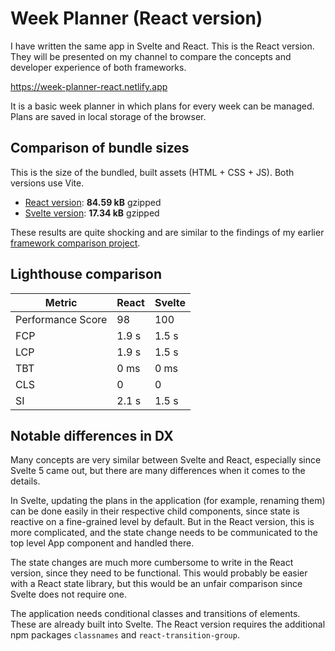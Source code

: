 # Week Planner (React version)

I have written the same app in Svelte and React. This is the React version. They will be presented on my channel to compare the concepts and developer experience of both frameworks.

https://week-planner-react.netlify.app

It is a basic week planner in which plans for every week can be managed. Plans are saved in local storage of the browser.

## Comparison of bundle sizes

This is the size of the bundled, built assets (HTML + CSS + JS). Both versions use Vite.

-   [React version](https://github.com/ScriptRaccoon/week-planning-react): **84.59 kB** gzipped
-   [Svelte version](https://github.com/ScriptRaccoon/week-planning-svelte): **17.34 kB** gzipped

These results are quite shocking and are similar to the findings of my earlier [framework comparison project](https://github.com/ScriptRaccoon/shopping-list-frameworks).

## Lighthouse comparison

| Metric            | React | Svelte |
| ----------------- | ----- | ------ |
| Performance Score | 98    | 100    |
| FCP               | 1.9 s | 1.5 s  |
| LCP               | 1.9 s | 1.5 s  |
| TBT               | 0 ms  | 0 ms   |
| CLS               | 0     | 0      |
| SI                | 2.1 s | 1.5 s  |

## Notable differences in DX

Many concepts are very similar between Svelte and React, especially since Svelte 5 came out, but there are many differences when it comes to the details.

In Svelte, updating the plans in the application (for example, renaming them) can be done easily in their respective child components, since state is reactive on a fine-grained level by default. But in the React version, this is more complicated, and the state change needs to be communicated to the top level App component and handled there.

The state changes are much more cumbersome to write in the React version, since they need to be functional. This would probably be easier with a React state library, but this would be an unfair comparison since Svelte does not require one.

The application needs conditional classes and transitions of elements. These are already built into Svelte. The React version requires the additional npm packages `classnames` and `react-transition-group`.
